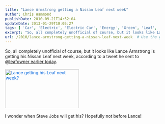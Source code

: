 ```yaml
---
title: "Lance Armstrong getting a Nissan Leaf next week"
author: Chris Hammond
publishDate: 2010-09-21T14:52:04
updateDate: 2013-01-29T10:05:27
tags: [ 'Car', 'Electric', 'Electric Car', 'Energy', 'Green', 'Leaf', 'Nissan', 'Nissan Leaf' ]
excerpt: "So, all completely unofficial of course, but it looks like Lance Armstrong is getting his Nissan Leaf next week, according to a tweet he sent to @leafowner earlier today.    I wonder when Steve Jobs will get his? Hopefully not before Lance! "
url: /2010/lance-armstrong-getting-a-nissan-leaf-next-week  # Use the generated URL with year
---
```

So, all completely unofficial of course, but it looks like Lance Armstrong is getting his Nissan Leaf next week, according to a tweet he sent to <a href="https://twitter.com/lancearmstrong/status/25138975150">@leafowner earlier today</a>.<br /> <br /> <a href="https://www.flickr.com/photos/chammond/5011972461/" title="Lance getting his Leaf next week?" style="color: #0063dc; text-decoration: underline;"><img src="https://farm5.static.flickr.com/4085/5011972461_a06a212b79_m.jpg" width="240" height="126" alt="Lance getting his Leaf next week?" class="pc_img" style="border: none;  border-image: initial;" /></a><br /> <br /> I wonder when Steve Jobs will get his? Hopefully not before Lance!<br />
